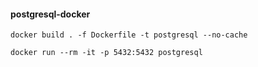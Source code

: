 #### postgresql-docker

```shell
docker build . -f Dockerfile -t postgresql --no-cache
```

```shell
docker run --rm -it -p 5432:5432 postgresql
``` 
